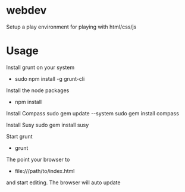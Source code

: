 webdev
=========
Setup a play environment for playing with html/css/js


Usage
==========
Install grunt on your system
* sudo npm install -g grunt-cli

Install the node packages
* npm install

Install Compass
sudo gem update --system
sudo gem install compass

Install Susy
sudo gem install susy

Start grunt
* grunt

The point your browser to
* file:///path/to/index.html

and start editing.  The browser will auto update
